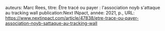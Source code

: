 auteurs: Marc Rees, 
titre: Être tracé ou payer : l'association noyb s'attaque au tracking wall
publication:Next INpact, 
année: 2021, 
p.,
URL: https://www.nextinpact.com/article/47838/etre-trace-ou-payer-association-noyb-sattaque-au-tracking-wall

